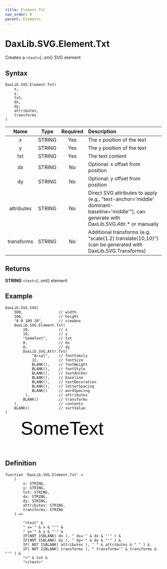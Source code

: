 ```yaml
---
title: Element.Txt
nav_order: 9
parent: Elements
---
```


# DaxLib.SVG.Element.Txt

Creates a `<text>`{:.xml} SVG element

## Syntax

```dax
DaxLib.SVG.Element.Txt(
	x, 
	y, 
	txt, 
	dx, 
	dy, 
	attributes, 
	transforms
)
```

| Name       | Type   | Required | Description                                                         |
|:----------:|:------:|:--------:|:-------------------------------------------------------------------|
| x          | STRING | Yes      | The x position of the text                                         |
| y          | STRING | Yes      | The y position of the text                                         |
| txt        | STRING | Yes      | The text content                                                   |
| dx         | STRING | No       | Optional: x offset from position                                   |
| dy         | STRING | No       | Optional: y offset from position                                   |
| attributes | STRING | No       | Direct SVG attributes to apply (e.g., "text-anchor='middle' dominant-baseline='middle'"), can generate with DaxLib.SVG.Attr.* or manually |
| transforms | STRING | No       | Additional transforms (e.g. "scale(1.2) translate(10,10)") (can be generated with DaxLib.SVG.Transforms) |

## Returns

**STRING** `<text>`{:.xml} element

## Example

```dax
DaxLib.SVG.SVG( 
    500,                // width
    100,                // height
    "0 0 100 20",       // viewbox
    DaxLib.SVG.Element.Txt(
        10,             // x
        10, 	        // y
        "SomeText",     // txt
        0,              // dx
        0,              // dy
        DaxLib.SVG.Attr.Txt(
            "Arial",    // fontFamily
            12,         // fontSize
            BLANK(),    // fontWeight
            BLANK(),    // fontStyle
            BLANK(),    // textAnchor
            BLANK(),    // baseline
            BLANK(),    // textDecoration
            BLANK(),    // letterSpacing
            BLANK()     // wordSpacing
         ),             // attributes
        BLANK()			// transforms
    ),                  // contents
    BLANK()             // sortValue
)
```

<svg width='500' height='100' viewbox= '0 0 100 20' xmlns='http://www.w3.org/2000/svg'><text x='10' y='10' dx='0' dy='0' font-family='Arial' font-size='12'  >SomeText</text></svg>

## Definition

```dax
function 'DaxLib.SVG.Element.Txt' =
    (
        x: STRING,
        y: STRING,
        txt: STRING,
        dx: STRING,
        dy: STRING,
        attributes: STRING,
        transforms: STRING
    ) =>

        "<text" &
        " x='" & x & "'" &
        " y='" & y & "'" &
        IF(NOT ISBLANK( dx ), " dx='" & dx & "'" ) & 
        IF(NOT ISBLANK( dy ), " dy='" & dy & "'" ) &
        IF( NOT ISBLANK( attributes ), " " & attributes & " " ) &
        IF( NOT ISBLANK( transforms ), " transform='" & transforms & "'" ) &
        ">" & txt & 
        "</text>"
```
